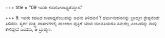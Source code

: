 +++
title = "09 ಇವರು ಕಪಟೋಪಾಧ್ಯರೆಮ್ಬುದ"

+++
9. ಇವರು ಕಪಟದ ಉಪಾಧ್ಯರೆಂಬುದನ್ನು ಅವನು ತಿಳಿದವನೆ ? ಧರ್ಮನಂದನನನ್ನು ಬ್ರಾಹ್ಮಣ ಶ್ರೇಷ್ಠನೆಂದೇ ತಿಳಿದನು. ಸ್ವರ್ಗ ಮತ್ರ್ಯ ಪಾತಾಳಗಳಲ್ಲಿ ಪಾಂಚಾಲ ಪುತ್ರಿಗೆ ಯಾವ ಯುವತಿಯರೂ ಸಮರಲ್ಲ ಎಂಬುದನ್ನು ನಾವು ಕೇಳಿದ್ದೇವೆ ಎಂದನು, ಆ ಬ್ರಾಹ್ಮಣ.